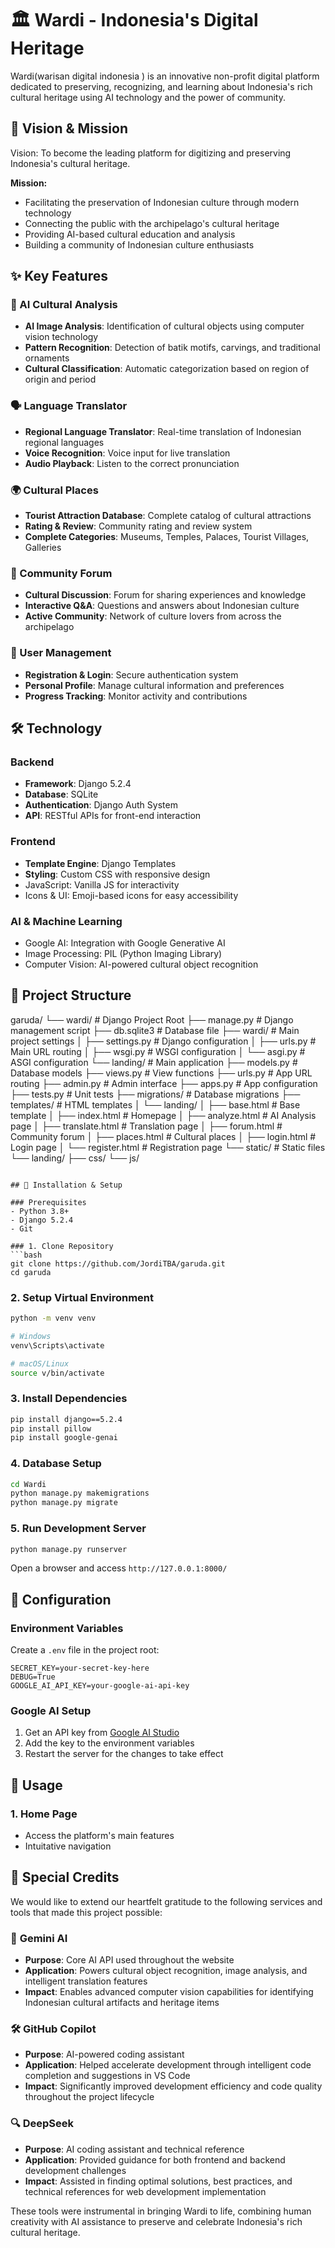# 🏛️ Wardi - Indonesia's Digital Heritage

Wardi(warisan digital indonesia ) is an innovative non-profit digital platform dedicated to preserving, recognizing, and learning about Indonesia's rich cultural heritage using AI technology and the power of community.

## 🎯 Vision & Mission

Vision: To become the leading platform for digitizing and preserving Indonesia's cultural heritage.

**Mission:**
- Facilitating the preservation of Indonesian culture through modern technology
- Connecting the public with the archipelago's cultural heritage
- Providing AI-based cultural education and analysis
- Building a community of Indonesian culture enthusiasts

## ✨ Key Features

### 🤖 AI Cultural Analysis
- **AI Image Analysis**: Identification of cultural objects using computer vision technology
- **Pattern Recognition**: Detection of batik motifs, carvings, and traditional ornaments
- **Cultural Classification**: Automatic categorization based on region of origin and period

### 🗣️ Language Translator
- **Regional Language Translator**: Real-time translation of Indonesian regional languages
- **Voice Recognition**: Voice input for live translation
- **Audio Playback**: Listen to the correct pronunciation

### 🌍 Cultural Places
- **Tourist Attraction Database**: Complete catalog of cultural attractions
- **Rating & Review**: Community rating and review system
- **Complete Categories**: Museums, Temples, Palaces, Tourist Villages, Galleries

### 💬 Community Forum
- **Cultural Discussion**: Forum for sharing experiences and knowledge
- **Interactive Q&A**: Questions and answers about Indonesian culture
- **Active Community**: Network of culture lovers from across the archipelago

### 👤 User Management
- **Registration & Login**: Secure authentication system
- **Personal Profile**: Manage cultural information and preferences
- **Progress Tracking**: Monitor activity and contributions

## 🛠️ Technology

### Backend
- **Framework**: Django 5.2.4
- **Database**: SQLite
- **Authentication**: Django Auth System
- **API**: RESTful APIs for front-end interaction

### Frontend
- **Template Engine**: Django Templates
- **Styling**: Custom CSS with responsive design
- JavaScript: Vanilla JS for interactivity
- Icons & UI: Emoji-based icons for easy accessibility

### AI & Machine Learning
- Google AI: Integration with Google Generative AI
- Image Processing: PIL (Python Imaging Library)
- Computer Vision: AI-powered cultural object recognition

## 📂 Project Structure

garuda/
└── wardi/ # Django Project Root
├── manage.py # Django management script
├── db.sqlite3 # Database file
├── wardi/ # Main project settings
│ ├── settings.py # Django configuration
│ ├── urls.py # Main URL routing
│ ├── wsgi.py # WSGI configuration 
│ └── asgi.py # ASGI configuration 
└── landing/ # Main application 
├── models.py # Database models 
├── views.py # View functions 
├── urls.py # App URL routing 
├── admin.py # Admin interface 
├── apps.py # App configuration 
├── tests.py # Unit tests 
├── migrations/ # Database migrations 
├── templates/ # HTML templates 
│ └── landing/ 
│ ├── base.html # Base template 
│ ├── index.html # Homepage 
│ ├── analyze.html # AI Analysis page 
│ ├── translate.html # Translation page 
│ ├── forum.html # Community forum 
│ ├── places.html # Cultural places 
│ ├── login.html # Login page 
│ └── register.html # Registration page 
└── static/ # Static files 
└── landing/ 
├── css/ 
└── js/
```

## 🚀 Installation & Setup

### Prerequisites
- Python 3.8+
- Django 5.2.4
- Git

### 1. Clone Repository
```bash
git clone https://github.com/JordiTBA/garuda.git
cd garuda
```

### 2. Setup Virtual Environment
```bash
python -m venv venv

# Windows
venv\Scripts\activate

# macOS/Linux
source v/bin/activate
```

### 3. Install Dependencies
```bash
pip install django==5.2.4
pip install pillow
pip install google-genai
```

### 4. Database Setup
```bash
cd Wardi 
python manage.py makemigrations
python manage.py migrate
```

### 5. Run Development Server
```bash
python manage.py runserver
```

Open a browser and access `http://127.0.0.1:8000/`

## 🔧 Configuration

### Environment Variables
Create a `.env` file in the project root:
```env
SECRET_KEY=your-secret-key-here
DEBUG=True
GOOGLE_AI_API_KEY=your-google-ai-api-key
```

### Google AI Setup
1. Get an API key from [Google AI Studio](https://aistudio.google.com/apikey)
2. Add the key to the environment variables
3. Restart the server for the changes to take effect

## 📱 Usage

### 1. Home Page
- Access the platform's main features
- Intuitative navigation

## 🙏 Special Credits

We would like to extend our heartfelt gratitude to the following services and tools that made this project possible:

### 🤖 **Gemini AI**
- **Purpose**: Core AI API used throughout the website
- **Application**: Powers cultural object recognition, image analysis, and intelligent translation features
- **Impact**: Enables advanced computer vision capabilities for identifying Indonesian cultural artifacts and heritage items

### 🛠️ **GitHub Copilot**
- **Purpose**: AI-powered coding assistant 
- **Application**: Helped accelerate development through intelligent code completion and suggestions in VS Code
- **Impact**: Significantly improved development efficiency and code quality throughout the project lifecycle

### 🔍 **DeepSeek**
- **Purpose**: AI coding assistant and technical reference
- **Application**: Provided guidance for both frontend and backend development challenges
- **Impact**: Assisted in finding optimal solutions, best practices, and technical references for web development implementation

These tools were instrumental in bringing Wardi to life, combining human creativity with AI assistance to preserve and celebrate Indonesia's rich cultural heritage.
